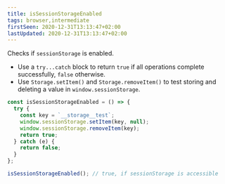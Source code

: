 ```yaml
---
title: isSessionStorageEnabled
tags: browser,intermediate
firstSeen: 2020-12-31T13:13:47+02:00
lastUpdated: 2020-12-31T13:13:47+02:00
---
```


Checks if `sessionStorage` is enabled.

- Use a `try...catch` block to return `true` if all operations complete successfully, `false` otherwise.
- Use `Storage.setItem()` and `Storage.removeItem()` to test storing and deleting a value in `window.sessionStorage`.

```js
const isSessionStorageEnabled = () => {
  try {
    const key = `__storage__test`;
    window.sessionStorage.setItem(key, null);
    window.sessionStorage.removeItem(key);
    return true;
  } catch (e) {
    return false;
  }
};
```

```js
isSessionStorageEnabled(); // true, if sessionStorage is accessible
```
